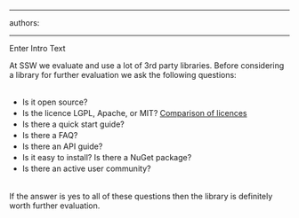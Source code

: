 

---
authors:

---




<span class='intro'> ​​Enter Intro Text </span>

<div>​At SSW we evaluate and use a lot of 3rd party libraries. Before considering a​ library for further evaluation we ask the following questions&#58;&#160;</div><div>
   <br>
</div><div><ul><li>
         <span style="line-height&#58;20px;">Is it open source?</span><br></li><li>
         <span style="line-height&#58;20px;">Is the licence LGPL, Apache, or MIT?​​​ ​​<a href="http&#58;//en.wikipedia.org/wiki/Comparison_of_free_software_licenses">Comparison of&#160;licences​</a>&#160;<img src="/_LAYOUTS/15/Images/SSW/external.gif" title="You are now leaving SSW" alt="" />&#160;</span><br></li><li>
         <span style="line-height&#58;20px;">Is there a quick start guide?</span><br></li><li>
         <span style="line-height&#58;20px;">Is there a FAQ?</span><br></li><li>
         <span style="line-height&#58;20px;">Is there an API guide?</span><br></li><li>
         <span style="line-height&#58;20px;">Is it easy to install? Is there a NuGet package?</span><br></li><li>
         <span style="line-height&#58;20px;">Is there an active user community?</span><br></li></ul></div><div>
   <br>
</div><div>If the answer is yes to all of these questions then the library is definitely worth further evaluation.</div>


